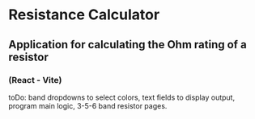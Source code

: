 # Resistance Calculator

## Application for calculating the Ohm rating of a resistor

### (React - Vite)

toDo: band dropdowns to select colors, text fields to display output, program main logic, 3-5-6 band resistor pages.
